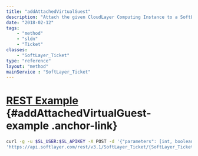 ```yaml
---
title: "addAttachedVirtualGuest"
description: "Attach the given CloudLayer Computing Instance to a SoftLayer ticket. An attachment provides an easy way for SoftLayer's employees to quickly look up your records in the case of specific issues. "
date: "2018-02-12"
tags:
    - "method"
    - "sldn"
    - "Ticket"
classes:
    - "SoftLayer_Ticket"
type: "reference"
layout: "method"
mainService : "SoftLayer_Ticket"
---
```


# [REST Example](#addAttachedVirtualGuest-example) <a href="/article/rest/"><i class="fas fa-question"></i></a> {#addAttachedVirtualGuest-example .anchor-link} 
```bash
curl -g -u $SL_USER:$SL_APIKEY -X POST -d '{"parameters": [int, boolean]}' \
'https://api.softlayer.com/rest/v3.1/SoftLayer_Ticket/{SoftLayer_TicketID}/addAttachedVirtualGuest'
```

